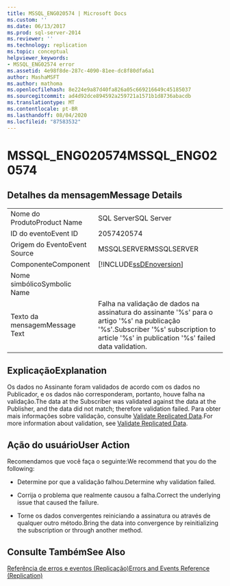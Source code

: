 ```yaml
---
title: MSSQL_ENG020574 | Microsoft Docs
ms.custom: ''
ms.date: 06/13/2017
ms.prod: sql-server-2014
ms.reviewer: ''
ms.technology: replication
ms.topic: conceptual
helpviewer_keywords:
- MSSQL_ENG02574 error
ms.assetid: 4e98f8de-287c-4090-81ee-dc8f80dfa6a1
author: MashaMSFT
ms.author: mathoma
ms.openlocfilehash: 8e224e9a87d40fa826a05c669216649c45185037
ms.sourcegitcommit: ad4d92dce894592a259721a1571b1d8736abacdb
ms.translationtype: MT
ms.contentlocale: pt-BR
ms.lasthandoff: 08/04/2020
ms.locfileid: "87583532"
---
```

# <a name="mssql_eng020574"></a><span data-ttu-id="67d51-102">MSSQL_ENG020574</span><span class="sxs-lookup"><span data-stu-id="67d51-102">MSSQL_ENG020574</span></span>
    
## <a name="message-details"></a><span data-ttu-id="67d51-103">Detalhes da mensagem</span><span class="sxs-lookup"><span data-stu-id="67d51-103">Message Details</span></span>  
  
|||  
|-|-|  
|<span data-ttu-id="67d51-104">Nome do Produto</span><span class="sxs-lookup"><span data-stu-id="67d51-104">Product Name</span></span>|<span data-ttu-id="67d51-105">SQL Server</span><span class="sxs-lookup"><span data-stu-id="67d51-105">SQL Server</span></span>|  
|<span data-ttu-id="67d51-106">ID do evento</span><span class="sxs-lookup"><span data-stu-id="67d51-106">Event ID</span></span>|<span data-ttu-id="67d51-107">20574</span><span class="sxs-lookup"><span data-stu-id="67d51-107">20574</span></span>|  
|<span data-ttu-id="67d51-108">Origem do Evento</span><span class="sxs-lookup"><span data-stu-id="67d51-108">Event Source</span></span>|<span data-ttu-id="67d51-109">MSSQLSERVER</span><span class="sxs-lookup"><span data-stu-id="67d51-109">MSSQLSERVER</span></span>|  
|<span data-ttu-id="67d51-110">Componente</span><span class="sxs-lookup"><span data-stu-id="67d51-110">Component</span></span>|[!INCLUDE[ssDEnoversion](../../includes/ssdenoversion-md.md)]|  
|<span data-ttu-id="67d51-111">Nome simbólico</span><span class="sxs-lookup"><span data-stu-id="67d51-111">Symbolic Name</span></span>||  
|<span data-ttu-id="67d51-112">Texto da mensagem</span><span class="sxs-lookup"><span data-stu-id="67d51-112">Message Text</span></span>|<span data-ttu-id="67d51-113">Falha na validação de dados na assinatura do assinante '%s' para o artigo '%s' na publicação '%s'.</span><span class="sxs-lookup"><span data-stu-id="67d51-113">Subscriber '%s' subscription to article '%s' in publication '%s' failed data validation.</span></span>|  
  
## <a name="explanation"></a><span data-ttu-id="67d51-114">Explicação</span><span class="sxs-lookup"><span data-stu-id="67d51-114">Explanation</span></span>  
 <span data-ttu-id="67d51-115">Os dados no Assinante foram validados de acordo com os dados no Publicador, e os dados não corresponderam, portanto, houve falha na validação.</span><span class="sxs-lookup"><span data-stu-id="67d51-115">The data at the Subscriber was validated against the data at the Publisher, and the data did not match; therefore validation failed.</span></span> <span data-ttu-id="67d51-116">Para obter mais informações sobre validação, consulte [Validate Replicated Data](validate-data-at-the-subscriber.md).</span><span class="sxs-lookup"><span data-stu-id="67d51-116">For more information about validation, see [Validate Replicated Data](validate-data-at-the-subscriber.md).</span></span>  
  
## <a name="user-action"></a><span data-ttu-id="67d51-117">Ação do usuário</span><span class="sxs-lookup"><span data-stu-id="67d51-117">User Action</span></span>  
 <span data-ttu-id="67d51-118">Recomendamos que você faça o seguinte:</span><span class="sxs-lookup"><span data-stu-id="67d51-118">We recommend that you do the following:</span></span>  
  
-   <span data-ttu-id="67d51-119">Determine por que a validação falhou.</span><span class="sxs-lookup"><span data-stu-id="67d51-119">Determine why validation failed.</span></span>  
  
-   <span data-ttu-id="67d51-120">Corrija o problema que realmente causou a falha.</span><span class="sxs-lookup"><span data-stu-id="67d51-120">Correct the underlying issue that caused the failure.</span></span>  
  
-   <span data-ttu-id="67d51-121">Torne os dados convergentes reiniciando a assinatura ou através de qualquer outro método.</span><span class="sxs-lookup"><span data-stu-id="67d51-121">Bring the data into convergence by reinitializing the subscription or through another method.</span></span>  
  
## <a name="see-also"></a><span data-ttu-id="67d51-122">Consulte Também</span><span class="sxs-lookup"><span data-stu-id="67d51-122">See Also</span></span>  
 [<span data-ttu-id="67d51-123">Referência de erros e eventos &#40;Replicação&#41;</span><span class="sxs-lookup"><span data-stu-id="67d51-123">Errors and Events Reference &#40;Replication&#41;</span></span>](errors-and-events-reference-replication.md)  
  
  
